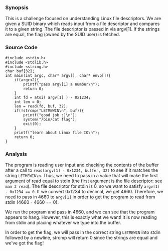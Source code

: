 ### Synopsis
This is a challenge focused on understanding Linux file descriptors. We are given a SUID binary which reads input from a file descriptor and compares it to a given string.
The file descriptor is passed in via argv[1]. If the strings are equal, the flag (owned by the SUID user) is fetched.

### Source Code
```
#include <stdio.h>
#include <stdlib.h>
#include <string.h>
char buf[32];
int main(int argc, char* argv[], char* envp[]){
    if(argc<2){
        printf("pass argv[1] a number\n");
        return 0;
    }
    int fd = atoi( argv[1] ) - 0x1234;
    int len = 0;
    len = read(fd, buf, 32);
    if(!strcmp("LETMEWIN\n", buf)){
        printf("good job :)\n");
        system("/bin/cat flag");
        exit(0);
    }
    printf("learn about Linux file IO\n");
    return 0;
}
```

### Analysis
The program is reading user input and checking the contents of the buffer after a call to `read(argv[1] - 0x1234, buffer, 32)` to see if it matches the string `LETMEWIN\n`.
Thus, we need to pass in a value that will make the first argument of read equal to stdin (the first argument is the file descriptor: see `man 2 read`).
The file descriptor for stdin is 0, so we want to satisfy `argv[1] - 0x1234 == 0`. If we convert 0x1234 to decimal, we get 4660.
Therefore, we need to pass in 4660 to `argv[1]` in order to get the program to read from stdin (4660 - 4660 == 0).

We run the program and pass in 4660, and we can see that the program appears to hang. However, this is exactly what we want!
It is now reading from stdin and placing whatever we type into the buffer.

In order to get the flag, we will pass in the correct string `LETMEWIN` into stdin followed by a newline, strcmp will return 0 since the strings are equal and we've got the flag!
